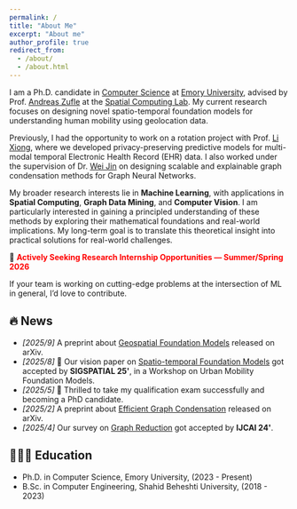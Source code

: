 ```yaml
---
permalink: /
title: "About Me"
excerpt: "About me"
author_profile: true
redirect_from:
  - /about/
  - /about.html
---
```


I am a Ph.D. candidate in [Computer Science](https://cs.emory.edu/home/) at [Emory University](https://www.emory.edu/home/index.html), advised by Prof. [Andreas Zufle](https://www.zuefle.org/) at the [Spatial Computing Lab](https://spatial.cs.emory.edu/). My current research focuses on designing novel spatio-temporal foundation models for understanding human mobility using geolocation data.

Previously, I had the opportunity to work on a rotation project with Prof. [Li Xiong](https://www.cs.emory.edu/~lxiong/), where we developed privacy-preserving predictive models for multi-modal temporal Electronic Health Record (EHR) data. I also worked under the supervision of Dr. [Wei Jin](http://www.cs.emory.edu/~wjin30//) on designing scalable and explainable graph condensation methods for Graph Neural Networks.

My broader research interests lie in **Machine Learning**, with applications in **Spatial Computing**, **Graph Data Mining**, and **Computer Vision**. I am particularly interested in gaining a principled understanding of these methods by exploring their mathematical foundations and real-world implications. My long-term goal is to translate this theoretical insight into practical solutions for real-world challenges.

🚨 <span style="color:red; font-weight:bold;">Actively Seeking Research Internship Opportunities — Summer/Spring 2026</span>

If your team is working on cutting-edge problems at the intersection of ML in general, I’d love to contribute.

## 🔥 News

- _[2025/9]_ A preprint about [Geospatial Foundation Models](https://arxiv.org/abs/2507.02921) released on arXiv.
- _[2025/8]_ 🎉 Our vision paper on [Spatio-temporal Foundation Models](https://arxiv.org/pdf/2506.14570) got accepted by **SIGSPATIAL 25'**, in a Workshop on Urban Mobility Foundation Models.
- _[2025/5]_ 🎉 Thrilled to take my qualification exam successfully and becoming a PhD candidate.
- _[2025/2]_ A preprint about [Efficient Graph Condensation](https://arxiv.org/abs/2502.17614) released on arXiv.
- _[2025/4]_ Our survey on [Graph Reduction](https://arxiv.org/abs/2402.03358) got accepted by **IJCAI 24'**.


## 👨🏼‍🎓 Education

- Ph.D. in Computer Science, Emory University, (2023 - Present)
- B.Sc. in Computer Engineering, Shahid Beheshti University, (2018 - 2023)
